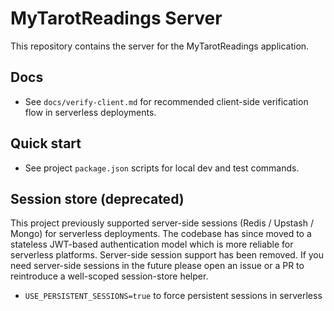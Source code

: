 # MyTarotReadings Server

This repository contains the server for the MyTarotReadings application.

## Docs

- See `docs/verify-client.md` for recommended client-side verification flow in serverless deployments.

## Quick start

- See project `package.json` scripts for local dev and test commands.

## Session store (deprecated)

This project previously supported server-side sessions (Redis / Upstash / Mongo)
for serverless deployments. The codebase has since moved to a stateless JWT-based
authentication model which is more reliable for serverless platforms. Server-side
session support has been removed. If you need server-side sessions in the future
please open an issue or a PR to reintroduce a well-scoped session-store helper.
- `USE_PERSISTENT_SESSIONS=true` to force persistent sessions in serverless

